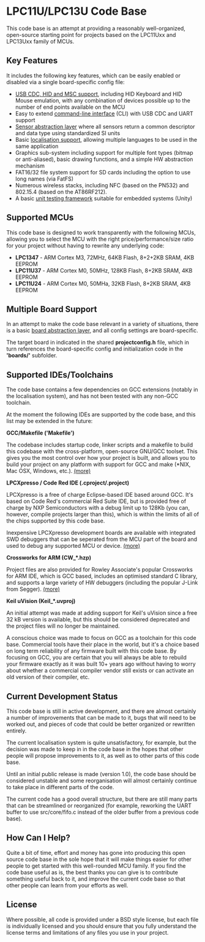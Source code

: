 # LPC11U/LPC13U Code Base #

This code base is an attempt at providing a reasonably well-organized, open-source starting point for projects based on the LPC11Uxx and LPC13Uxx family of MCUs.

## Key Features ##

It includes the following key features, which can be easily enabled or disabled via a single board-specific config file:

- [USB CDC, HID and MSC support](https://github.com/microbuilder/LPC11U_LPC13U_Codebase/tree/master/src/core/usb), including HID Keyboard and HID Mouse emulation, with any combination of devices possible up to the number of end points available on the MCU
- Easy to extend [command-line interface](https://github.com/microbuilder/LPC11U_LPC13U_Codebase/tree/master/src/cli) (CLI) with USB CDC and UART support
- [Sensor abstraction layer](https://github.com/microbuilder/LPC11U_LPC13U_Codebase/tree/master/src/drivers/sensors) where all sensors return a common descriptor and data type using standardized SI units
- Basic [localisation support](https://github.com/microbuilder/LPC11U_LPC13U_Codebase/tree/master/src/localisation), allowing multiple languages to be used in the same application
- Graphics sub-system including support for multiple font types (bitmap or anti-aliased), basic drawing functions, and a simple HW abstraction mechanism
- FAT16/32 file system support for SD cards including the option to use long names (via FatFS)
- Numerous wireless stacks, including NFC (based on the PN532) and 802.15.4 (based on the AT86RF212).
- A basic [unit testing framework](https://github.com/microbuilder/LPC11U_LPC13U_Codebase/tree/master/tests_host) suitable for embedded systems (Unity)

## Supported MCUs ##
  
This code base is designed to work transparently with the following MCUs, allowing you to select the MCU with the right price/performance/size ratio for your project without having to rewrite any underlying code:

- **LPC1347** - ARM Cortex M3, 72MHz, 64KB Flash, 8+2+2KB SRAM, 4KB EEPROM
- **LPC11U37** - ARM Cortex M0, 50MHz, 128KB Flash, 8+2KB SRAM, 4KB EEPROM
- **LPC11U24** - ARM Cortex M0, 50MHa, 32KB Flash, 8+2KB SRAM, 4KB EEPROM

## Multiple Board Support ##

In an attempt to make the code base relevant in a variety of situations, there is a basic [board abstraction layer](https://github.com/microbuilder/LPC11U_LPC13U_Codebase/tree/master/src/boards), and all config settings are board-specific.

The target board in indicated in the shared **projectconfig.h** file, which in turn  references the board-specific config and initialization code in the **'boards/'** subfolder.

## Supported IDEs/Toolchains ##

The code base contains a few dependencies on GCC extensions (notably in the localisation system), and has not been tested with any non-GCC toolchain.

At the moment the following IDEs are supported by the code base, and this list may be extended in the future:

**GCC/Makefile ('Makefile')**

The codebase includes startup code, linker scripts and a makefile to build this codebase with the cross-platform, open-source GNU/GCC toolset.  This gives you the most control over how your project is built, and allows you to build your project on any platform with support for GCC and make (*NIX, Mac OSX, Windows, etc.). [(more)](doc/toolchain_make.md)

**LPCXpresso / Code Red IDE (.cproject/.project)**

LPCXpresso is a free of charge Eclipse-based IDE based around GCC.  It's based on Code Red's commercial Red Suite IDE, but is provided free of charge by NXP Semiconductors with a debug limit up to 128Kb (you can, however, compile projects larger than this), which is within the limits of all of the chips supported by this code base.  

Inexpensive LPCXpresso development boards are available with integrated SWD debuggers that can be seperated from the MCU part of the board and used to debug any supported MCU or device. [(more)](doc/toolchain_lpcxpresso.md)

**Crossworks for ARM (CW\_*.hzp)**

Project files are also provided for Rowley Associate's popular Crossworks for ARM IDE, which is GCC based, includes an optimised standard C library, and supports a large variety of HW debuggers (including the popular J-Link from Segger). [(more)](doc/toolchain_crossworks.md)

**Keil uVision (Keil\_*.uvproj)**

An initial attempt was made at adding support for Keil's uVision since a free 32 kB version is available, but this should be considered deprecated and the project files will no longer be maintained.

A conscious choice was made to focus on GCC as a toolchain for this code base.  Commercial tools have their place in the world, but it's a choice based on long term reliability of any firmware built with this code base.  By focusing on GCC, you are certain that you will always be able to rebuild your firmware exactly as it was built 10+ years ago without having to worry about whether a commercial compiler vendor still exists or can activate an old version of their compiler, etc.

## Current Development Status ##

This code base is still in active development, and there are almost certainly a number of improvements that can be made to it, bugs that will need to be worked out, and pieces of code that could be better organized or rewritten entirely.

The current localisation system is quite unsatisfactory, for example, but the decision was made to keep in in the code base in the hopes that other people will propose improvements to it, as well as to other parts of this code base.

Until an initial public release is made (version 1.0), the code base should be considered unstable and some reorganisation will almost certainly continue to take place in different parts of the code.  

The current code has a good overall structure, but there are still many parts that can be streamlined or reorganized (for example, reworking the UART buffer to use src/core/fifo.c instead of the older buffer from a previous code base).

## How Can I Help? ##

Quite a bit of time, effort and money has gone into producing this open source code base in the sole hope that it will make things easier for other people to get started with this well-rounded MCU family.  If you find the code base useful as is, the best thanks you can give is to contribute something useful back to it, and improve the current code base so that other people can learn from your efforts as well.

## License ##

Where possible, all code is provided under a BSD style license, but each file is individually licensed and you should ensure that you fully understand the license terms and limitations of any files you use in your project.
